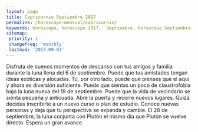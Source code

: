 ```yaml
---
layout: page
title: Capricornio Septiembre 2017 
permalink: /horoscopo-mensual/capricornio/
keywords: horóscopo, horóscopo 2017,  Septiembre, horoscopo Septiembre,horóscopo esperanza gracia, horoscop, horóscopos gratis, horoscopo capricornio, horoscopo capricornio 2017, Tarot, Astrologia, Zodíaco, capricornio, horoscopo gratis, horoscopo del mes 
sitemap:
 priority: 1
 changefreq: 'monthly'
 lastmod: '2017-09-01'
---
```


 Disfruta de buenos momentos de descanso con tus amigos y familia durante la luna llena del 6 de septiembre. Puede que tus amistades tengan ideas exóticas y alocadas. Tú, por otro lado, puede que pienses que el aquí y ahora es diversión suficiente. Puede que sientas un poco de claustrofobia bajo la luna nueva del 19 de septiembre. Puede que la vida de vecindario se sienta pequeña y anticuada. Abre la puerta y recorre nuevos lugares. Quizá decidas inscribirte a un nuevo curso o plan de estudio. Conoce nuevas personas y deja que tu perspectiva se expanda y cambie. El 28 de septiembre, la luna conjunta con Plutón el mismo día que Plutón se vuelve directo. Espera un gran avance. 
